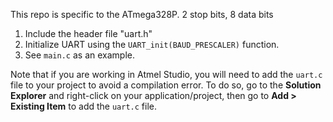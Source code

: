 This repo is specific to the ATmega328P.
2 stop bits, 8 data bits

1. Include the header file "uart.h"
2. Initialize UART using the ```UART_init(BAUD_PRESCALER)``` function. 
3. See ```main.c``` as an example. 

Note that if you are working in Atmel Studio, you will need to add the ```uart.c``` file to your project to avoid a compilation error.
To do so, go to the **Solution Explorer** and right-click on your application/project, then go to **Add > Existing Item** to add the ```uart.c``` file.
